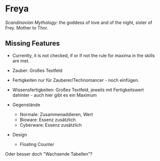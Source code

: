 Freya
=====

*Scandinavian Mythology:* the goddess of love and of the night, sister of Frey. Mother to Thor.



Missing Features
----------------

* Currently, it is not checked, if or if not the rule for maxima in the skills are met.


* Zauber: Großes Textfeld
* Fertigkeiten nur für Zauberer/Technomancer - noch einfügen.
* Wissensfertigkeiten: Großes Textfeld, jeweils mit Fertigkeitswert dahinter - auch hier gibt es ein Maximum
* Gegenstände
  * Normale: Zusammenaddieren, Wert
  * Bioware: Essenz zusätzlich
  * Cyberware: Essenz zusätzlich
* Design
  * Floating Counter
  
Oder besser doch "Wachsende Tabellen"?